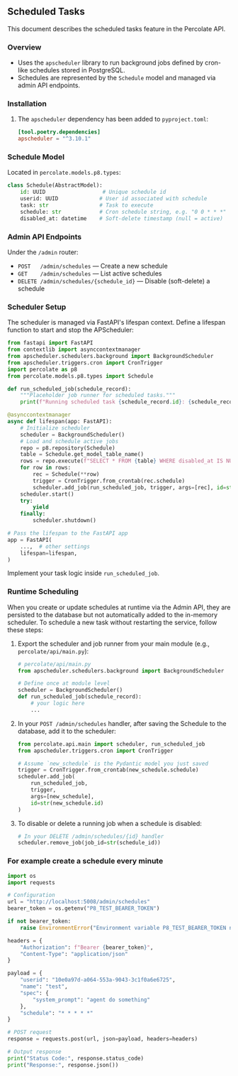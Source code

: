 ## Scheduled Tasks

This document describes the scheduled tasks feature in the Percolate API.

### Overview
- Uses the `apscheduler` library to run background jobs defined by cron-like schedules stored in PostgreSQL.
- Schedules are represented by the `Schedule` model and managed via admin API endpoints.

### Installation
1. The `apscheduler` dependency has been added to `pyproject.toml`:
   ```toml
   [tool.poetry.dependencies]
   apscheduler = "^3.10.1"
   ```

### Schedule Model
Located in `percolate.models.p8.types`:
```python
class Schedule(AbstractModel):
    id: UUID                  # Unique schedule id
    userid: UUID             # User id associated with schedule
    task: str                # Task to execute
    schedule: str            # Cron schedule string, e.g. "0 0 * * *"
    disabled_at: datetime    # Soft-delete timestamp (null = active)
```

### Admin API Endpoints
Under the `/admin` router:
- `POST   /admin/schedules` — Create a new schedule
- `GET    /admin/schedules` — List active schedules
- `DELETE /admin/schedules/{schedule_id}` — Disable (soft-delete) a schedule

### Scheduler Setup
The scheduler is managed via FastAPI's lifespan context. Define a lifespan function to start and stop the APScheduler:
```python
from fastapi import FastAPI
from contextlib import asynccontextmanager
from apscheduler.schedulers.background import BackgroundScheduler
from apscheduler.triggers.cron import CronTrigger
import percolate as p8
from percolate.models.p8.types import Schedule

def run_scheduled_job(schedule_record):
    """Placeholder job runner for scheduled tasks."""
    print(f"Running scheduled task {schedule_record.id}: {schedule_record.task}")

@asynccontextmanager
async def lifespan(app: FastAPI):
    # Initialize scheduler
    scheduler = BackgroundScheduler()
    # Load and schedule active jobs
    repo = p8.repository(Schedule)
    table = Schedule.get_model_table_name()
    rows = repo.execute(f"SELECT * FROM {table} WHERE disabled_at IS NULL")
    for row in rows:
        rec = Schedule(**row)
        trigger = CronTrigger.from_crontab(rec.schedule)
        scheduler.add_job(run_scheduled_job, trigger, args=[rec], id=str(rec.id))
    scheduler.start()
    try:
        yield
    finally:
        scheduler.shutdown()

# Pass the lifespan to the FastAPI app
app = FastAPI(
    ...,  # other settings
    lifespan=lifespan,
)
```

Implement your task logic inside `run_scheduled_job`.
  
### Runtime Scheduling
When you create or update schedules at runtime via the Admin API, they are persisted to the database but not automatically added to the in-memory scheduler. To schedule a new task without restarting the service, follow these steps:

1. Export the scheduler and job runner from your main module (e.g., `percolate/api/main.py`):
   ```python
   # percolate/api/main.py
   from apscheduler.schedulers.background import BackgroundScheduler

   # Define once at module level
   scheduler = BackgroundScheduler()
   def run_scheduled_job(schedule_record):
       # your logic here
       ...
   ```

2. In your `POST /admin/schedules` handler, after saving the Schedule to the database, add it to the scheduler:
   ```python
   from percolate.api.main import scheduler, run_scheduled_job
   from apscheduler.triggers.cron import CronTrigger

   # Assume `new_schedule` is the Pydantic model you just saved
   trigger = CronTrigger.from_crontab(new_schedule.schedule)
   scheduler.add_job(
       run_scheduled_job,
       trigger,
       args=[new_schedule],
       id=str(new_schedule.id)
   )
   ```

3. To disable or delete a running job when a schedule is disabled:
   ```python
   # In your DELETE /admin/schedules/{id} handler
   scheduler.remove_job(job_id=str(schedule_id))
   ```


### For example create a schedule every minute
```python
import os
import requests

# Configuration
url = "http://localhost:5008/admin/schedules"
bearer_token = os.getenv("P8_TEST_BEARER_TOKEN")

if not bearer_token:
    raise EnvironmentError("Environment variable P8_TEST_BEARER_TOKEN not set.")

headers = {
    "Authorization": f"Bearer {bearer_token}",
    "Content-Type": "application/json"
}

payload = {
    "userid": "10e0a97d-a064-553a-9043-3c1f0a6e6725",
    "name": "test",
    "spec": {
        "system_prompt": "agent do something" 
    },
    "schedule": "* * * * *"  
}

# POST request
response = requests.post(url, json=payload, headers=headers)

# Output response
print("Status Code:", response.status_code)
print("Response:", response.json())
```
